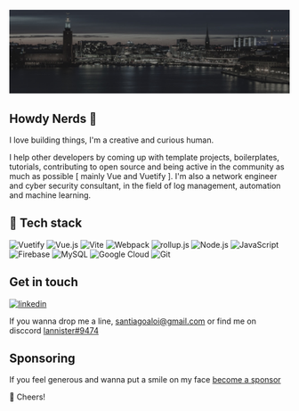[![cover-stockholm.gif](/stockholm_2.jpg)](/stockholm_2.jpg)

## Howdy Nerds 🖖

I love building things, I'm a creative and  curious human. 

I help other developers by coming up with template projects, boilerplates, tutorials, contributing to open source and being active in the community as much as possible [ mainly Vue and Vuetify ]. I'm also a network engineer and cyber security consultant, in the field of log management, automation and machine learning.

## :wrench: Tech stack

![Vuetify](https://img.shields.io/static/v1?style=flat&message=Vuetify&color=373e47&logo=Vuetify&logoColor=FFFFFF&label=)
![Vue.js](https://img.shields.io/static/v1?style=flat&message=Vue.js&color=373e47&logo=Vue.js&logoColor=4FC08D&label=)
![Vite](https://img.shields.io/static/v1?style=flat&message=Vite&color=373e47&logo=Vite&logoColor=FFFFFF&label=)
![Webpack](https://img.shields.io/static/v1?style=flat&message=Webpack&color=373e47&logo=Webpack&logoColor=8DD6F9&label=)
![rollup.js](https://img.shields.io/static/v1?style=flat&message=rollup.js&color=373e47&logo=rollup.js&logoColor=FFFFFF&label=)
![Node.js](https://img.shields.io/static/v1?style=flat&message=Node.js&color=373e47&logo=Node.js&logoColor=FFFFFF&label=)
![JavaScript](https://img.shields.io/static/v1?style=flat&message=JavaScript&color=373e47&logo=JavaScript&logoColor=F7DF1E&label=)
![Firebase](https://img.shields.io/static/v1?style=flat&message=Firebase&color=373e47&logo=Firebase&logoColor=FFCA28&label=)
![MySQL](https://img.shields.io/static/v1?style=flat&message=MySQL&color=373e47&logo=MySQL&logoColor=FFFFFF&label=)
![Google Cloud](https://img.shields.io/static/v1?style=flat&message=Google+Cloud&color=373e47&logo=Google+Cloud&logoColor=FFFFFF&label=)
![Git](https://img.shields.io/static/v1?style=flat&message=Git&color=373e47&logo=Git&logoColor=FFFFFF&label=)

## Get in touch

[![linkedin](https://img.shields.io/badge/linkedin-0A66C2?style=flat&logo=linkedin&logoColor=white)](https://www.linkedin.com/in/santiagoaloi/)

If you wanna drop me a line,  santiagoaloi@gmail.com or find me on disccord [lannister#9474](https://discordapp.com/users/lannister#9474) 

## Sponsoring

If you feel generous and wanna put a smile on my face [become a sponsor](https://github.com/sponsors/santiagoaloi)


🥂 Cheers!
